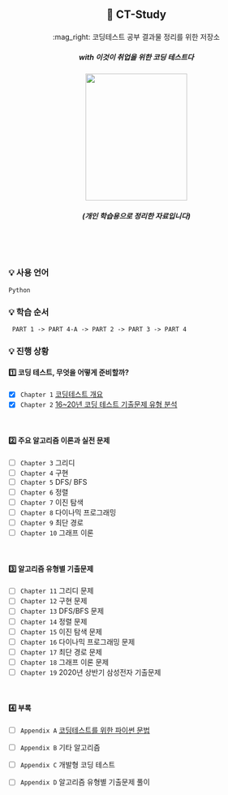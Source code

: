 <br/>

## <p align="center"> :book:  CT-Study
<p align="center"> :mag_right: 코딩테스트 공부 결과물 정리를 위한 저장소 </p> 
 
##### <p align="center"> <b> _with 이것이 취업을 위한 코딩 테스트다_ </b>
<p align="center"><img src="https://user-images.githubusercontent.com/43170505/223956451-74dcf5c2-318a-44df-9a09-6182088f6f73.png" width="200" height="250"/>

###### <p align="center"> <b> _(개인 학습용으로 정리한 자료입니다)_ </b>

<br/>
<br/>

### :bulb: 사용 언어
```
Python
```
 
### :bulb: 학습 순서
```
 PART 1 -> PART 4-A -> PART 2 -> PART 3 -> PART 4
```


### :bulb: 진행 상황
#### :one: 코딩 테스트, 무엇을 어떻게 준비할까?
- [x] `Chapter 1` [코딩테스트 개요](https://github.com/JeongEunJi1127/CT-Study/blob/master/PART%201/Chapter%201%2C%20%EC%BD%94%EB%94%A9%ED%85%8C%EC%8A%A4%ED%8A%B8%20%EA%B0%9C%EC%9A%94.md)
- [x] `Chapter 2` [16~20년 코딩 테스트 기출문제 유형 분석](https://github.com/JeongEunJi1127/CT-Study/blob/master/PART%201/Chapter%202%2C%2016~20%EB%85%84%20%EC%BD%94%EB%94%A9%20%ED%85%8C%EC%8A%A4%ED%8A%B8%20%EA%B8%B0%EC%B6%9C%EB%AC%B8%EC%A0%9C%20%EC%9C%A0%ED%98%95%20%EB%B6%84%EC%84%9D.md)

<br/>

#### :two: 주요 알고리즘 이론과 실전 문제
- [ ] `Chapter 3` 그리디 
- [ ] `Chapter 4` 구현
- [ ] `Chapter 5` DFS/ BFS
- [ ] `Chapter 6` 정렬
- [ ] `Chapter 7` 이진 탐색
- [ ] `Chapter 8` 다이나믹 프로그래밍
- [ ] `Chapter 9` 최단 경로
- [ ] `Chapter 10` 그래프 이론

<br/>

#### :three: 알고리즘 유형별 기출문제
- [ ] `Chapter 11` 그리디 문제
- [ ] `Chapter 12` 구현 문제
- [ ] `Chapter 13` DFS/BFS 문제
- [ ] `Chapter 14` 정렬 문제
- [ ] `Chapter 15` 이진 탐색 문제
- [ ] `Chapter 16` 다이나믹 프로그래밍 문제
- [ ] `Chapter 17` 최단 경로 문제
- [ ] `Chapter 18` 그래프 이론 문제
- [ ] `Chapter 19` 2020년 상반기 삼성전자 기출문제

<br/>

#### :four: 부록
- [ ] `Appendix A` [코딩테스트를 위한 파이썬 문법](https://github.com/JeongEunJi1127/CT-Study/tree/master/PART%204)
- [ ] `Appendix B` 기타 알고리즘
- [ ] `Appendix C` 개발형 코딩 테스트
- [ ] `Appendix D` 알고리즘 유형별 기출문제 풀이



